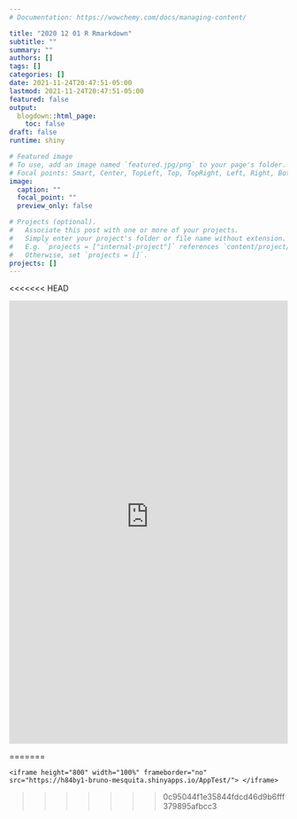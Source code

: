 ```yaml
---
# Documentation: https://wowchemy.com/docs/managing-content/

title: "2020 12 01 R Rmarkdown"
subtitle: ""
summary: ""
authors: []
tags: []
categories: []
date: 2021-11-24T20:47:51-05:00
lastmod: 2021-11-24T20:47:51-05:00
featured: false
output:
  blogdown::html_page:
    toc: false
draft: false
runtime: shiny

# Featured image
# To use, add an image named `featured.jpg/png` to your page's folder.
# Focal points: Smart, Center, TopLeft, Top, TopRight, Left, Right, BottomLeft, Bottom, BottomRight.
image:
  caption: ""
  focal_point: ""
  preview_only: false

# Projects (optional).
#   Associate this post with one or more of your projects.
#   Simply enter your project's folder or file name without extension.
#   E.g. `projects = ["internal-project"]` references `content/project/deep-learning/index.md`.
#   Otherwise, set `projects = []`.
projects: []
---
```


<<<<<<< HEAD
<iframe height="800" width="100%" frameborder="no" src="https://h84by1-bruno-mesquita.shinyapps.io/AppTest/"> </iframe>

=======
```
<iframe height="800" width="100%" frameborder="no" src="https://h84by1-bruno-mesquita.shinyapps.io/AppTest/"> </iframe>
```
>>>>>>> 0c95044f1e35844fdcd46d9b6fff379895afbcc3
